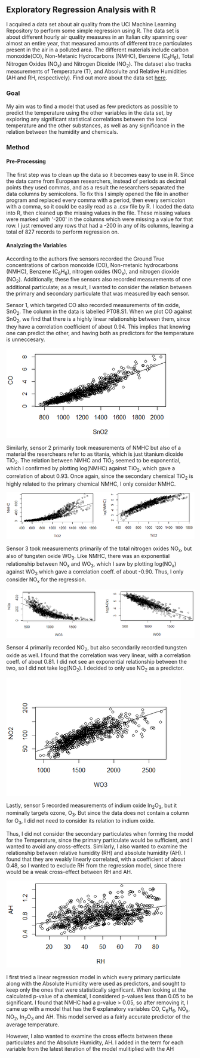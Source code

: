 ## Exploratory Regression Analysis with R
I acquired a data set about air quality from the UCI Machine Learning Repository to perform some simple regression using R. The data set is about different hourly air quality measures in an Italian city spanning over almost an entire year, that measured amounts of different trace particulates present in the air in a polluted area. The different materials include carbon monoxide(CO), Non-Metanic Hydrocarbons (NMHC), Benzene (C<sub>6</sub>H<sub>6</sub>), Total Nitrogen Oxides (NO<sub>x</sub>) and Nitrogen Dioxide (NO<sub>2</sub>). The dataset also tracks measurements of Temperature (T), and Absolulte and Relative Humidities (AH and RH, respectively). Find out more about the data set [here](https://archive.ics.uci.edu/ml/datasets/Air+Quality).

### Goal
My aim was to find a model that used as few predictors as possible to predict the temperature using the other variables in the data set, by exploring any significant statistical correlations between the local temperature and the other substances, as well as any significance in the relation between the humidity and chemicals.

### Method
#### Pre-Processing
The first step was to clean up the data so it becomes easy to use in R. Since the data came from European researchers, instead of periods as decimal points they used commas, and as a result the researchers separated the data columns by semicolons. To fix this I simply opened the file in another program and replaced every comma with a period, then every semicolon with a comma, so it could be easily read as a .csv file by R. I loaded the data into R, then cleaned up the missing values in the file. These missing values were marked with '-200' in the columns which were missing a value for that row. I just removed any rows that had a -200 in any of its columns, leaving a total of 827 records to perform regression on.

#### Analyzing the Variables
According to the authors five sensors recorded the Ground True concentrations of carbon monoxide (CO), Non-metanic hydrocarbons (NMHC), Benzene (C<sub>6</sub>H<sub>6</sub>), nitrogen oxides (NO<sub>x</sub>), and nitrogen dioxide (NO<sub>2</sub>). Additionally, these five sensors also recorded measurements of one additional particulate; as a result, I wanted to consider the relation between the primary and secondary particulate that was measured by each sensor. 

Sensor 1, which targeted CO also recorded measurements of tin oxide, SnO<sub>2</sub>. The column in the data is labelled PT08.S1. When we plot CO against SnO<sub>2</sub>, we find that there is a highly linear relationship between them, since they have a correlation coefficient of about 0.94. This implies that knowing one can predict the other, and having both as predictors for the temperature is unneccesary.

![](plots/CO_SnO2.png)

Similarly, sensor 2 primarily took measurements of NMHC but also of a material the reserchears refer to as titania, which is just titanium dioxide TiO<sub>2</sub>. The relation between NMHC and TiO<sub>2</sub> seemed to be exponential, which I confirmed by plotting log(NMHC) against TiO<sub>2</sub>, which gave a correlation of about 0.93. Once again, since the secondary chemical TiO<sub>2</sub> is highly related to the primary chemical NMHC, I only consider NMHC.

![](plots/NMHC_TiO2.png)

Sensor 3 took measurements primarily of the total nitrogen oxides NO<sub>x</sub>, but also of tungsten oxide WO<sub>3</sub>. Like NMHC, there was an exponential relationship between NO<sub>x</sub> and WO<sub>3</sub>, which I saw by plotting log(NO<sub>x</sub>) against WO<sub>3</sub> which gave a correlation coeff. of about -0.90. Thus, I only consider NO<sub>x</sub> for the regression.

![](plots/NOx_WO3.png)

Sensor 4 primarily recorded NO<sub>2</sub>, but also secondarily recorded tungsten oxide as well. I found that the correlation was very linear, with a correlation coeff. of about 0.81. I did not see an exponential relationship between the two, so I did not take log(NO<sub>2</sub>). I decided to only use NO<sub>2</sub> as a predictor.

![](plots/NO2_WO3.png)

Lastly, sensor 5 recorded measurements of indium oxide In<sub>2</sub>O<sub>3</sub>, but it nominally targets ozone, O<sub>3</sub>. But since the data does not contain a column for O<sub>3</sub>, I did not need to consider its relation to indium oxide.

Thus, I did not consider the secondary particulates when forming the model for the Temperature, since the primary particulate would be sufficient, and I wanted to avoid any cross-effects. Similarly, I also wanted to examine the relationship between relative humidity (RH) and absolute humidity (AH). I found that they are weakly linearly correlated, with a coefficient of about 0.48, so I wanted to exclude RH from the regression model, since there would be a weak cross-effect between RH and AH.

![](plots/AH_RH.png)

I first tried a linear regression model in which every primary particulate along with the Absolute Humidity were used as predictors, and sought to keep only the ones that were statistically significant. When looking at the calculated p-value of a chemical, I considered p-values less than 0.05 to be significant. I found that NMHC had a p-value > 0.05, so after removing it, I came up with a model that has the 6 explanatory variables CO, C<sub>6</sub>H<sub>6</sub>, NO<sub>x</sub>, NO<sub>2</sub>, In<sub>2</sub>O<sub>3</sub> and AH. This model served as a fairly accurate predictor of the average temperature.

However, I also wanted to examine the cross effects between these particulates and the Absolute Humidity, AH. I added in the term for each variable from the latest iteration of the model mulitiplied with the AH

